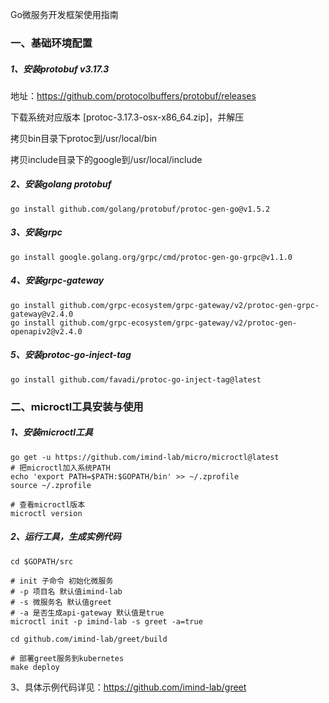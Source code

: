 Go微服务开发框架使用指南

### 一、基础环境配置

##### 1、安装protobuf v3.17.3

地址：https://github.com/protocolbuffers/protobuf/releases 

下载系统对应版本 [protoc-3.17.3-osx-x86_64.zip]，并解压

拷贝bin目录下protoc到/usr/local/bin

拷贝include目录下的google到/usr/local/include

##### 2、安装golang protobuf

```shell
go install github.com/golang/protobuf/protoc-gen-go@v1.5.2
```

##### 3、安装grpc

```shell
go install google.golang.org/grpc/cmd/protoc-gen-go-grpc@v1.1.0
```

##### 4、安装grpc-gateway

```shell
go install github.com/grpc-ecosystem/grpc-gateway/v2/protoc-gen-grpc-gateway@v2.4.0
go install github.com/grpc-ecosystem/grpc-gateway/v2/protoc-gen-openapiv2@v2.4.0
```

##### 5、安装protoc-go-inject-tag

```shell
go install github.com/favadi/protoc-go-inject-tag@latest
```

### 二、microctl工具安装与使用

##### 1、安装microctl工具

```shell
go get -u https://github.com/imind-lab/micro/microctl@latest
# 把microctl加入系统PATH
echo 'export PATH=$PATH:$GOPATH/bin' >> ~/.zprofile
source ~/.zprofile

# 查看microctl版本
microctl version
```

##### 2、运行工具，生成实例代码

```shell
cd $GOPATH/src

# init 子命令 初始化微服务
# -p 项目名 默认值imind-lab
# -s 微服务名 默认值greet
# -a 是否生成api-gateway 默认值是true
microctl init -p imind-lab -s greet -a=true

cd github.com/imind-lab/greet/build

# 部署greet服务到kubernetes
make deploy
```

3、具体示例代码详见：https://github.com/imind-lab/greet
